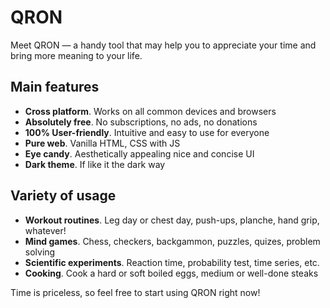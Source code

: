 # QRON

Meet QRON — a handy tool that may help you to appreciate your time and bring more meaning to your life.

## Main features
- **Cross platform**. Works on all common devices and browsers
- **Absolutely free**. No subscriptions, no ads, no donations
- **100% User-friendly**. Intuitive and easy to use for everyone
- **Pure web**. Vanilla HTML, CSS with JS
- **Eye candy**. Aesthetically appealing nice and concise UI
- **Dark theme**. If like it the dark way

## Variety of usage
- **Workout routines**. Leg day or chest day, push-ups, planche, hand grip, whatever!
- **Mind games**. Chess, checkers, backgammon, puzzles, quizes, problem solving
- **Scientific experiments**. Reaction time, probability test, time series, etc.
- **Cooking**. Cook a hard or soft boiled eggs, medium or well-done steaks

Time is priceless, so feel free to start using QRON right now!
